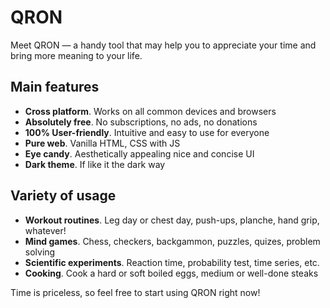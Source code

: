 # QRON

Meet QRON — a handy tool that may help you to appreciate your time and bring more meaning to your life.

## Main features
- **Cross platform**. Works on all common devices and browsers
- **Absolutely free**. No subscriptions, no ads, no donations
- **100% User-friendly**. Intuitive and easy to use for everyone
- **Pure web**. Vanilla HTML, CSS with JS
- **Eye candy**. Aesthetically appealing nice and concise UI
- **Dark theme**. If like it the dark way

## Variety of usage
- **Workout routines**. Leg day or chest day, push-ups, planche, hand grip, whatever!
- **Mind games**. Chess, checkers, backgammon, puzzles, quizes, problem solving
- **Scientific experiments**. Reaction time, probability test, time series, etc.
- **Cooking**. Cook a hard or soft boiled eggs, medium or well-done steaks

Time is priceless, so feel free to start using QRON right now!
